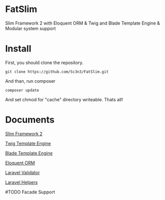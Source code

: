 # FatSlim
Slim Framework 2 with Eloquent ORM &amp; Twig and Blade Template Engine &amp; Modular system support

# Install
First, you should clone the repository.

```
git clone https://github.com/Sc3n3/FatSlim.git
```

And than, run composer

```
composer update
```

And set chmod for "cache" directory writeable. Thats all!


# Documents
[Slim Framework 2](http://docs.slimframework.com)

[Twig Template Engine](http://twig.sensiolabs.org/documentation)

[Blade Template Engine](https://laravel.com/docs/5.3/blade)

[Eloquent ORM](https://laravel.com/docs/5.3/eloquent)

[Laravel Validator](https://laravel.com/docs/5.2/validation)

[Laravel Helpers](https://laravel.com/docs/5.3/helpers)

#TODO
Facade Support